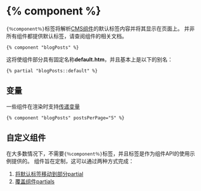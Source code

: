 # {% component %}

`{％component％}`标签将解析[CMS组件](cms-partials.md)的默认标签内容并将其显示在页面上。 并非所有组件都提供默认标签，请查阅组件的相关文档。

    {% component "blogPosts" %}

这将使组件部分具有固定名称**default.htm**，并且基本上是以下的别名：

    {% partial "blogPosts::default" %}

<a name="variables"></a>
## 变量

一些组件在渲染时支持[传递变量](cms-components.md#component-variables)

    {% component "blogPosts" postsPerPage="5" %}

<a name="customizing-components"></a>
## 自定义组件

在大多数情况下，不需要`{％component％}`标签，并且标签是作为组件API的使用示例提供的。 组件旨在定制，这可以通过两种方式完成：

1. [将默认标签移动到部分partial](cms-components.md#moving-default-markup)
1. [覆盖组件partials](cms-components.md#overriding-partials)
